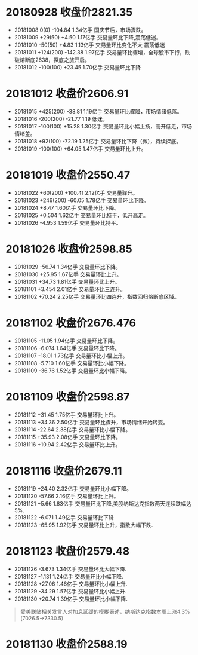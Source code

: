 # 20180928 收盘价2821.35

* 20181008 0(0)      -104.84 1.34亿手 国庆节后，市场骤跌。
* 20181009 +29(50)   +4.50   1.17亿手 交易量环比下降,震荡低迷。
* 20181010 -50(50)   +4.83   1.13亿手 交易量环比变化不大  震荡低迷
* 20181011 +124(200) -142.38 1.97亿手 交易量环比骤增，全球股市下行，跌破熔断底2638，探底之旅开启。
* 20181012 -100(100) +23.45  1.70亿手 交易量环比下降

# 20181012 收盘价2606.91

* 20181015 +425(200) -38.81  1.19亿手 交易量环比骤降，市场情绪低落。
* 20181016 -200(200) -21.77  1.19 低迷。
* 20181017 -100(100) +15.28  1.30亿手 交易量环比小幅上扬，高开低走，市场情绪差。
* 20181018  +92(100) -72.19  1.25亿手 交易量环比下降（微），持续探底。
* 20181019 -100(100) +64.05  1.47亿手 交易量环比上升。

# 20181019 收盘价2550.47

* 20181022  +60(200) +100.41 2.12亿手 交易量骤升。
* 20181023 +246(200) -60.05  1.78亿手 交易量环比下降。
* 20181024           +8.47   1.60亿手 交易量环比下降。
* 20181025           +0.504  1.62亿手 交易量环比持平，低开高走。
* 20181026           -4.953  1.59亿手 交易量环比持平。

# 20181026 收盘价2598.85

* 20181029           -56.74  1.34亿手 交易量环比下降。
* 20181030           +25.95  1.67亿手 交易量环比上升。
* 20181031           +34.73  1.81亿手 交易量环比上升。
* 20181101           +3.454  2.01亿手 交易量环比三连升。
* 20181102           +70.24  2.25亿手 交易量环比四连升，指数回归熔断底区域。

# 20181102 收盘价2676.476

* 20181105           -11.05  1.94亿手 交易量环比下降。
* 20181106           -6.074  1.64亿手 交易量环比下降。
* 20181107           -18.01  1.73亿手 交易量环比小幅上升。
* 20181108           -5.710  1.60亿手 交易量环比小幅下降。
* 20181109           -36.76  1.52亿手 交易量环比小幅下降。

# 20181109 收盘价2598.87

* 20181112           +31.45  1.75亿手 交易量环比上升。
* 20181113           +34.36  2.50亿手 交易量环比骤升，市场情绪开始转变。
* 20181114           -22.64  2.38亿手 交易量环比小幅下降。
* 20181115           +35.93  2.08亿手 交易量环比下降。
* 20181116           +10.94  2.42亿手 交易量环比上升。

# 20181116 收盘价2679.11

* 20181119           +24.40  2.32亿手 交易量环比小幅下降。
* 20181120           -57.66  2.16亿手 交易量环比上升。
* 20181121           +5.66   1.83亿手 交易量环比下降,美股纳斯达克指数两天连续跌幅达5%.
* 20181122           -6.071  1.49亿手 交易量环比下降
* 20181123           -65.95  1.92亿手 交易量环比上升，指数大幅下跌.

# 20181123 收盘价2579.48

* 20181126           -3.673  1.34亿手 交易量环比大幅下降.
* 20181127           -1.131  1.24亿手 交易量环比小幅下降.
* 20181128           +27.06  1.46亿手 交易量环比小幅上升.
* 20181129           -34.29  1.57亿手 交易量环比小幅上升.
* 20181130           +20.74  1.39亿手 交易量环比小幅下降.

> 受美联储相关发言人对加息延缓的模糊表述，纳斯达克指数本周上涨4.3%(7026.5->7330.5)

# 20181130 收盘价2588.19














